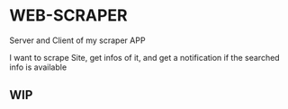 # WEB-SCRAPER
Server and Client of my scraper APP

I want to scrape Site, get infos of it, and get a notification if the searched info is available

## WIP
